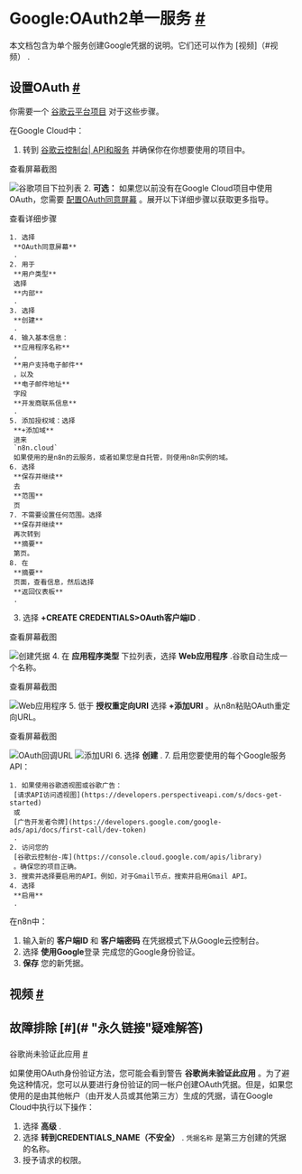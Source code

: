 


 Google:OAuth2单一服务
 [#](#google-oauth2-single-service "永久链接")
====================================================================================



 本文档包含为单个服务创建Google凭据的说明。它们还可以作为
 [视频]（#视频）
 .
 



 设置OAuth
 [#](#设置oauth "永久链接")
---------------------------------------------------



 你需要一个
 [谷歌云平台项目](https://developers.google.com/workspace/marketplace/create-gcp-project) 
 对于这些步骤。
 



 在Google Cloud中：
 


1. 转到
 [谷歌云控制台| API和服务](https://console.cloud.google.com/apis/credentials) 
 并确保你在你想要使用的项目中。
 




 查看屏幕截图
 

![谷歌项目下拉列表](https://d33wubrfki0l68.cloudfront.net/d207228efb04155a874f3bfc1ce498e326d661ae/2c109/_images/integrations/builtin/credentials/google/check-google-project.png)
2. **可选：**
 如果您以前没有在Google Cloud项目中使用OAuth，您需要
 [配置OAuth同意屏幕](https://developers.google.com/workspace/guides/configure-oauth-consent) 
 。展开以下详细步骤以获取更多指导。
 




 查看详细步骤
 

	1. 选择
	 **OAuth同意屏幕**
	 .
	2. 用于
	 **用户类型**
	 选择
	 **内部**
	 .
	3. 选择
	 **创建**
	 .
	4. 输入基本信息：
	 **应用程序名称**
	 ,
	 **用户支持电子邮件**
	 ，以及
	 **电子邮件地址**
	 字段
	 **开发商联系信息**
	 .
	5. 添加授权域：选择
	 **+添加域**
	 进来
	 `n8n.cloud`
	 如果使用的是n8n的云服务，或者如果您是自托管，则使用n8n实例的域。
	6. 选择
	 **保存并继续**
	 去
	 **范围**
	 页
	7. 不需要设置任何范围。选择
	 **保存并继续**
	 再次转到
	 **摘要**
	 第页。
	8. 在
	 **摘要**
	 页面，查看信息，然后选择
	 **返回仪表板**
	 .
3. 选择
 **+CREATE CREDENTIALS>OAuth客户端ID**
 .
 




 查看屏幕截图
 

![创建凭据](https://d33wubrfki0l68.cloudfront.net/92f61682057ce67f058920ce75b9c24e43634371/5c749/_images/integrations/builtin/credentials/google/create-credentials.png)
4. 在
 **应用程序类型**
 下拉列表，选择
 **Web应用程序**
 .谷歌自动生成一个名称。
 




 查看屏幕截图
 

![Web应用程序](https://d33wubrfki0l68.cloudfront.net/5a9247cbc29455e495705ba0ef4d40a653bf122e/7ce92/_images/integrations/builtin/credentials/google/application-web-application.png)
5. 低于
 **授权重定向URI**
 选择
 **+添加URI**
 。从n8n粘贴OAuth重定向URL。
 




 查看屏幕截图
 

![OAuth回调URL](https://d33wubrfki0l68.cloudfront.net/e90a7bd8b893989753236dd7295f66949c6f8061/a8646/_images/integrations/builtin/credentials/google/oauth_callback.png)
![添加URI](https://d33wubrfki0l68.cloudfront.net/2769b96fd906a7967e0af91f79213af8673e2c1b/85a3d/_images/integrations/builtin/credentials/google/add-uri.png)
6. 选择
 **创建**
 .
7. 启用您要使用的每个Google服务API：
 


	1. 如果使用谷歌透视图或谷歌广告：
	 [请求API访问透视图](https://developers.perspectiveapi.com/s/docs-get-started) 
	 或
	 [广告开发者令牌](https://developers.google.com/google-ads/api/docs/first-call/dev-token) 
	 .
	2. 访问您的
	 [谷歌云控制台-库](https://console.cloud.google.com/apis/library) 
	 。确保您的项目正确。
	3. 搜索并选择要启用的API。例如，对于Gmail节点，搜索并启用Gmail API。
	4. 选择
	 **启用**
	 .



 在n8n中：
 


1. 输入新的
 **客户端ID**
 和
 **客户端密码**
 在凭据模式下从Google云控制台。
2. 选择
 **使用Google**登录
 完成您的Google身份验证。
3. **保存**
 您的新凭据。



 视频
 [#](#视频 "永久链接")
-------------------------------------







 故障排除
 [#](# "永久链接"疑难解答)
---------------------------------------------------------


### 
 谷歌尚未验证此应用
 [#](#google尚未验证此应用程序 "永久链接")



 如果使用OAuth身份验证方法，您可能会看到警告
 **谷歌尚未验证此应用**
 。为了避免这种情况，您可以从要进行身份验证的同一帐户创建OAuth凭据。但是，如果您使用的是由其他帐户（由开发人员或其他第三方）生成的凭据，请在Google Cloud中执行以下操作：
 


1. 选择
 **高级**
 .
2. 选择
 **转到CREDENTIALS\_NAME（不安全）**
 .
 `凭据名称`
 是第三方创建的凭据的名称。
3. 授予请求的权限。




